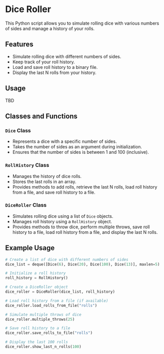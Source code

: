 # Dice Roller

This Python script allows you to simulate rolling dice with various numbers of sides and manage a history of your rolls. 

## Features

- Simulate rolling dice with different numbers of sides.
- Keep track of your roll history.
- Load and save roll history to a binary file.
- Display the last N rolls from your history.

## Usage

TBD

## Classes and Functions

### `Dice` Class

- Represents a dice with a specific number of sides.
- Takes the number of sides as an argument during initialization.
- Ensures that the number of sides is between 1 and 100 (inclusive).

### `RollHistory` Class

- Manages the history of dice rolls.
- Stores the last rolls in an array.
- Provides methods to add rolls, retrieve the last N rolls, load roll history from a file, and save roll history to a file.

### `DiceRoller` Class

- Simulates rolling dice using a list of `Dice` objects.
- Manages roll history using a `RollHistory` object.
- Provides methods to throw dice, perform multiple throws, save roll history to a file, load roll history from a file, and display the last N rolls.

## Example Usage

```python
# Create a list of dice with different numbers of sides
dice_list = deque([Dice(6), Dice(20), Dice(100), Dice(13)], maxlen=5)

# Initialize a roll history
roll_history = RollHistory()

# Create a DiceRoller object
dice_roller = DiceRoller(dice_list, roll_history)

# Load roll history from a file (if available)
dice_roller.load_rolls_from_file("rolls")

# Simulate multiple throws of dice
dice_roller.multiple_throws(25)

# Save roll history to a file
dice_roller.save_rolls_to_file("rolls")

# Display the last 100 rolls
dice_roller.show_last_n_rolls(100)
```
